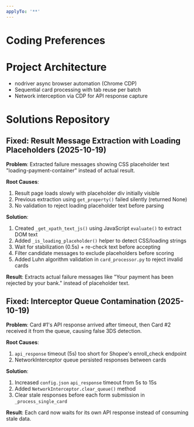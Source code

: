 ```yaml
---
applyTo: '**'
---
```

# Coding Preferences

# Project Architecture
- nodriver async browser automation (Chrome CDP)
- Sequential card processing with tab reuse per batch
- Network interception via CDP for API response capture

# Solutions Repository

## Fixed: Result Message Extraction with Loading Placeholders (2025-10-19)
**Problem**: Extracted failure messages showing CSS placeholder text "loading-payment-container" instead of actual result.

**Root Causes**:
1. Result page loads slowly with placeholder div initially visible
2. Previous extraction using `get_property()` failed silently (returned None)
3. No validation to reject loading placeholder text before parsing

**Solution**:
1. Created `_get_xpath_text_js()` using JavaScript `evaluate()` to extract DOM text
2. Added `_is_loading_placeholder()` helper to detect CSS/loading strings
3. Wait for stabilization (0.5s) + re-check text before accepting
4. Filter candidate messages to exclude placeholders before scoring
5. Added Luhn algorithm validation in `card_processor.py` to reject invalid cards

**Result**: Extracts actual failure messages like "Your payment has been rejected by your bank." instead of placeholder text.

## Fixed: Interceptor Queue Contamination (2025-10-19)
**Problem**: Card #1's API response arrived after timeout, then Card #2 received it from the queue, causing false 3DS detection.

**Root Causes**:
1. `api_response` timeout (5s) too short for Shopee's enroll_check endpoint
2. NetworkInterceptor queue persisted responses between cards

**Solution**:
1. Increased `config.json` `api_response` timeout from 5s to 15s
2. Added `NetworkInterceptor.clear_queue()` method
3. Clear stale responses before each form submission in `_process_single_card`

**Result**: Each card now waits for its own API response instead of consuming stale data.
